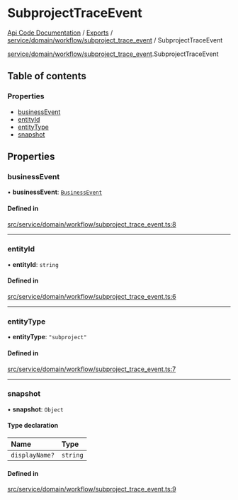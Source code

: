 # SubprojectTraceEvent
 
[Api Code Documentation](../README.md) / [Exports](../modules.md) / [service/domain/workflow/subproject\_trace\_event](../modules/service_domain_workflow_subproject_trace_event.md) / SubprojectTraceEvent

[service/domain/workflow/subproject_trace_event](../modules/service_domain_workflow_subproject_trace_event.md).SubprojectTraceEvent

## Table of contents

### Properties

- [businessEvent](service_domain_workflow_subproject_trace_event.SubprojectTraceEvent.md#businessevent)
- [entityId](service_domain_workflow_subproject_trace_event.SubprojectTraceEvent.md#entityid)
- [entityType](service_domain_workflow_subproject_trace_event.SubprojectTraceEvent.md#entitytype)
- [snapshot](service_domain_workflow_subproject_trace_event.SubprojectTraceEvent.md#snapshot)

## Properties

### businessEvent

• **businessEvent**: [`BusinessEvent`](../modules/service_domain_business_event.md#businessevent)

#### Defined in

[src/service/domain/workflow/subproject_trace_event.ts:8](https://github.com/openkfw/TruBudget/blob/aca360d/api/src/service/domain/workflow/subproject_trace_event.ts#L8)

___

### entityId

• **entityId**: `string`

#### Defined in

[src/service/domain/workflow/subproject_trace_event.ts:6](https://github.com/openkfw/TruBudget/blob/aca360d/api/src/service/domain/workflow/subproject_trace_event.ts#L6)

___

### entityType

• **entityType**: ``"subproject"``

#### Defined in

[src/service/domain/workflow/subproject_trace_event.ts:7](https://github.com/openkfw/TruBudget/blob/aca360d/api/src/service/domain/workflow/subproject_trace_event.ts#L7)

___

### snapshot

• **snapshot**: `Object`

#### Type declaration

| Name | Type |
| :------ | :------ |
| `displayName?` | `string` |

#### Defined in

[src/service/domain/workflow/subproject_trace_event.ts:9](https://github.com/openkfw/TruBudget/blob/aca360d/api/src/service/domain/workflow/subproject_trace_event.ts#L9)
